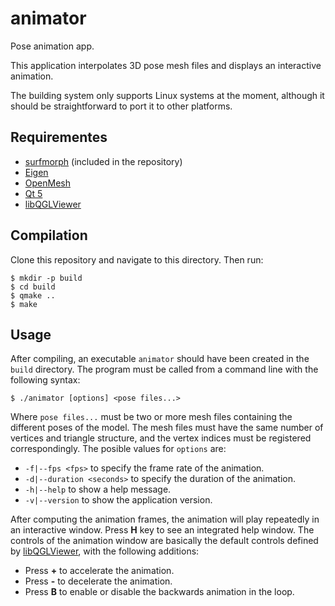 
# animator
Pose animation app.

This application interpolates 3D pose mesh files and displays an interactive
animation.

The building system only supports Linux systems at the moment, although it
should be straightforward to port it to other platforms.

## Requirementes

* [surfmorph](..) (included in the repository)
* [Eigen](http://eigen.tuxfamily.org)
* [OpenMesh](http://www.openmesh.org)
* [Qt 5](https://www.qt.io)
* [libQGLViewer](http://libqglviewer.com)

## Compilation

Clone this repository and navigate to this directory. Then run:

```Shell
$ mkdir -p build
$ cd build
$ qmake ..
$ make
```

## Usage

After compiling, an executable `animator` should have been created in the
`build` directory. The program must be called from a command line with the
following syntax:

```Shell
$ ./animator [options] <pose files...>
```

Where `pose files...` must be two or more mesh files containing the different
poses of the model. The mesh files must have the same number of vertices and
triangle structure, and the vertex indices must be registered correspondingly.
The posible values for `options` are:
* `-f|--fps <fps>` to specify the frame rate of the animation.
* `-d|--duration <seconds>` to specify the duration of the animation.
* `-h|--help` to show a help message.
* `-v|--version` to show the application version.

After computing the animation frames, the animation will play repeatedly in an
interactive window. Press **H** key to see an integrated help window. The
controls of the animation window are basically the default controls defined by
[libQGLViewer](http://libqglviewer.com), with the following additions:
* Press **+** to accelerate the animation.
* Press **-** to decelerate the animation.
* Press **B** to enable or disable the backwards animation in the loop.
